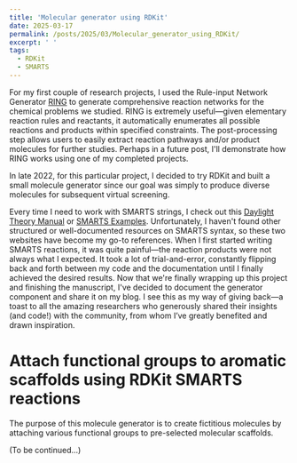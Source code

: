 ```yaml
---
title: 'Molecular generator using RDKit'
date: 2025-03-17
permalink: /posts/2025/03/Molecular_generator_using_RDKit/
excerpt: ' '
tags:
  - RDKit
  - SMARTS
---
```


For my first couple of research projects, I used the Rule-input Network Generator [RING](https://conservancy.umn.edu/items/08233e5e-d6da-4a01-bdbb-85fa09c5a95b) to generate comprehensive reaction networks for the chemical problems we studied. RING is extremely useful—given elementary reaction rules and reactants, it automatically enumerates all possible reactions and products within specified constraints. The post-processing step allows users to easily extract reaction pathways and/or product molecules for further studies. Perhaps in a future post, I'll demonstrate how RING works using one of my completed projects.

In late 2022, for this particular project, I decided to try RDKit and built a small molecule generator since our goal was simply to produce diverse molecules for subsequent virtual screening.

Every time I need to work with SMARTS strings, I check out this [Daylight Theory Manual](https://www.daylight.com/dayhtml/doc/theory/theory.smarts.html) or [SMARTS Examples](https://www.daylight.com/dayhtml_tutorials/languages/smarts/smarts_examples.html). Unfortunately, I haven't found other structured or well-documented resources on SMARTS syntax, so these two websites have become my go-to references. When I first started writing SMARTS reactions, it was quite painful—the reaction products were not always what I expected. It took a lot of trial-and-error, constantly flipping back and forth between my code and the documentation until I finally achieved the desired results. Now that we're finally wrapping up this project and finishing the manuscript, I've decided to document the generator component and share it on my blog. I see this as my way of giving back—a toast to all the amazing researchers who generously shared their insights (and code!) with the community, from whom I’ve greatly benefited and drawn inspiration.



Attach functional groups to aromatic scaffolds using RDKit SMARTS reactions
======

The purpose of this molecule generator is to create fictitious molecules by attaching various functional groups to pre-selected molecular scaffolds.

(To be continued...)

